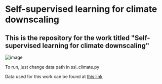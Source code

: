 # Self-supervised learning for climate downscaling
## This is the repository for the work titled "Self-supervised learning for climate downscaling"

![image](https://user-images.githubusercontent.com/62580782/218595711-00085b8b-0afd-4cbb-92e3-7e0ddbff77d7.png)

To run, just change data path in ssl_climate.py

Data used for this work can be found at [this link](https://climatedata.ibs.re.kr/data/cesm-hires)
